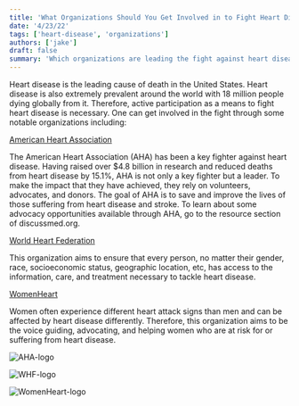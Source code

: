 ```yaml
---
title: 'What Organizations Should You Get Involved in to Fight Heart Disease?'
date: '4/23/22'
tags: ['heart-disease', 'organizations']
authors: ['jake']
draft: false
summary: 'Which organizations are leading the fight against heart disease? What organizations should I get involved in? These questions are the focus of this blog post.'
---
```

Heart disease is the leading cause of death in the United States. Heart disease is also extremely prevalent around the world with 18 million people dying globally from it. Therefore, active participation as a means to fight heart disease is necessary. One can get involved in the fight through some notable organizations including:

[American Heart Association](https://www.heart.org/)

The American Heart Association (AHA) has been a key fighter against heart disease. Having raised over $4.8 billion in research and reduced deaths from heart disease by 15.1%, AHA is not only a key fighter but a leader. To make the impact that they have achieved, they rely on volunteers, advocates, and donors. The goal of AHA is to save and improve the lives of those suffering from heart disease and stroke. To learn about some advocacy opportunities available through AHA, go to the resource section of discussmed.org.

[World Heart Federation](https://world-heart-federation.org/)

This organization aims to ensure that every person, no matter their gender, race, socioeconomic status, geographic location, etc, has access to the information, care, and treatment necessary to tackle heart disease.

[WomenHeart](https://www.womenheart.org/)

Women often experience different heart attack signs than men and can be affected by heart disease differently. Therefore, this organization aims to be the voice guiding, advocating, and helping women who are at risk for or suffering from heart disease.

![AHA-logo](https://www.deloittedigital.com/content/dam/deloittedigital/us/images/landscape-2x1/inline-images/case-study-20180223-american-heart-association-logo.png)

![WHF-logo](https://healthystadia.eu/wp-content/uploads/2020/01/World-Heart-Federation-1.png)

![WomenHeart-logo](https://tse3.mm.bing.net/th?id=OIP.nnZh0k31_mLC182rQT037wHaD4&pid=Api&P=0&w=406&h=213)

